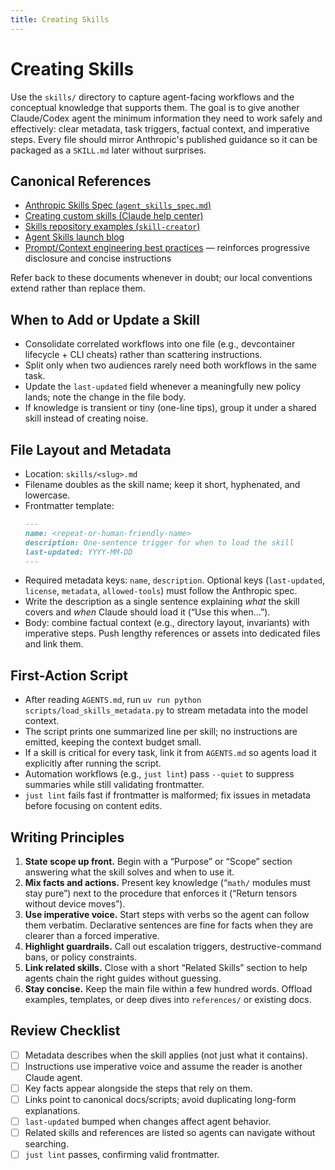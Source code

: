 ```yaml
---
title: Creating Skills
---
```


# Creating Skills

Use the `skills/` directory to capture agent-facing workflows and the conceptual knowledge that supports them. The goal is to give another Claude/Codex agent the minimum information they need to work safely and effectively: clear metadata, task triggers, factual context, and imperative steps. Every file should mirror Anthropic's published guidance so it can be packaged as a `SKILL.md` later without surprises.

## Canonical References

- [Anthropic Skills Spec (`agent_skills_spec.md`)](https://github.com/anthropics/skills/blob/main/agent_skills_spec.md)
- [Creating custom skills (Claude help center)](https://support.claude.com/en/articles/12512198-creating-custom-skills)
- [Skills repository examples (`skill-creator`)](https://github.com/anthropics/skills/tree/main/skill-creator)
- [Agent Skills launch blog](https://www.anthropic.com/engineering/equipping-agents-for-the-real-world-with-agent-skills)
- [Prompt/Context engineering best practices](https://support.claude.com/en/collections/7423347-prompting-claude) — reinforces progressive disclosure and concise instructions

Refer back to these documents whenever in doubt; our local conventions extend rather than replace them.

## When to Add or Update a Skill

- Consolidate correlated workflows into one file (e.g., devcontainer lifecycle + CLI cheats) rather than scattering instructions.
- Split only when two audiences rarely need both workflows in the same task.
- Update the `last-updated` field whenever a meaningfully new policy lands; note the change in the file body.
- If knowledge is transient or tiny (one-line tips), group it under a shared skill instead of creating noise.

## File Layout and Metadata

- Location: `skills/<slug>.md`
- Filename doubles as the skill name; keep it short, hyphenated, and lowercase.
- Frontmatter template:
  ```markdown
  ---
  name: <repeat-or-human-friendly-name>
  description: One-sentence trigger for when to load the skill
  last-updated: YYYY-MM-DD
  ---
  ```
- Required metadata keys: `name`, `description`. Optional keys (`last-updated`, `license`, `metadata`, `allowed-tools`) must follow the Anthropic spec.
- Write the description as a single sentence explaining *what* the skill covers and *when* Claude should load it (“Use this when…”).
- Body: combine factual context (e.g., directory layout, invariants) with imperative steps. Push lengthy references or assets into dedicated files and link them.

## First-Action Script

- After reading `AGENTS.md`, run `uv run python scripts/load_skills_metadata.py` to stream metadata into the model context.
- The script prints one summarized line per skill; no instructions are emitted, keeping the context budget small.
- If a skill is critical for every task, link it from `AGENTS.md` so agents load it explicitly after running the script.
- Automation workflows (e.g., `just lint`) pass `--quiet` to suppress summaries while still validating frontmatter.
- `just lint` fails fast if frontmatter is malformed; fix issues in metadata before focusing on content edits.

## Writing Principles

1. **State scope up front.** Begin with a “Purpose” or “Scope” section answering what the skill solves and when to use it.
2. **Mix facts and actions.** Present key knowledge (“`math/` modules must stay pure”) next to the procedure that enforces it (“Return tensors without device moves”).
3. **Use imperative voice.** Start steps with verbs so the agent can follow them verbatim. Declarative sentences are fine for facts when they are clearer than a forced imperative.
4. **Highlight guardrails.** Call out escalation triggers, destructive-command bans, or policy constraints.
5. **Link related skills.** Close with a short “Related Skills” section to help agents chain the right guides without guessing.
6. **Stay concise.** Keep the main file within a few hundred words. Offload examples, templates, or deep dives into `references/` or existing docs.

## Review Checklist

- [ ] Metadata describes when the skill applies (not just what it contains).
- [ ] Instructions use imperative voice and assume the reader is another Claude agent.
- [ ] Key facts appear alongside the steps that rely on them.
- [ ] Links point to canonical docs/scripts; avoid duplicating long-form explanations.
- [ ] `last-updated` bumped when changes affect agent behavior.
- [ ] Related skills and references are listed so agents can navigate without searching.
- [ ] `just lint` passes, confirming valid frontmatter.
